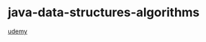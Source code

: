 # java-data-structures-algorithms

[udemy](https://www.udemy.com/course/data-structures-and-algorithms-java)